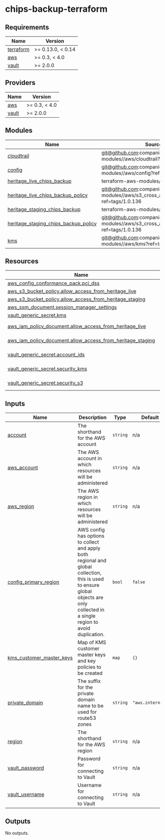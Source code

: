 # chips-backup-terraform

<!-- BEGINNING OF PRE-COMMIT-TERRAFORM DOCS HOOK -->
## Requirements

| Name | Version |
|------|---------|
| <a name="requirement_terraform"></a> [terraform](#requirement\_terraform) | >= 0.13.0, < 0.14 |
| <a name="requirement_aws"></a> [aws](#requirement\_aws) | >= 0.3, < 4.0 |
| <a name="requirement_vault"></a> [vault](#requirement\_vault) | >= 2.0.0 |

## Providers

| Name | Version |
|------|---------|
| <a name="provider_aws"></a> [aws](#provider\_aws) | >= 0.3, < 4.0 |
| <a name="provider_vault"></a> [vault](#provider\_vault) | >= 2.0.0 |

## Modules

| Name | Source | Version |
|------|--------|---------|
| <a name="module_cloudtrail"></a> [cloudtrail](#module\_cloudtrail) | git@github.com:companieshouse/terraform-modules//aws/cloudtrail?ref=tags/1.0.99 |  |
| <a name="module_config"></a> [config](#module\_config) | git@github.com:companieshouse/terraform-modules//aws/config?ref=tags/1.0.63 |  |
| <a name="module_heritage_live_chips_backup"></a> [heritage\_live\_chips\_backup](#module\_heritage\_live\_chips\_backup) | terraform-aws-modules/s3-bucket/aws | 2.11.1 |
| <a name="module_heritage_live_chips_backup_policy"></a> [heritage\_live\_chips\_backup\_policy](#module\_heritage\_live\_chips\_backup\_policy) | git@github.com:companieshouse/terraform-modules//aws/s3_cross_account_policy?ref=tags/1.0.136 |  |
| <a name="module_heritage_staging_chips_backup"></a> [heritage\_staging\_chips\_backup](#module\_heritage\_staging\_chips\_backup) | terraform-aws-modules/s3-bucket/aws | 2.11.1 |
| <a name="module_heritage_staging_chips_backup_policy"></a> [heritage\_staging\_chips\_backup\_policy](#module\_heritage\_staging\_chips\_backup\_policy) | git@github.com:companieshouse/terraform-modules//aws/s3_cross_account_policy?ref=tags/1.0.136 |  |
| <a name="module_kms"></a> [kms](#module\_kms) | git@github.com:companieshouse/terraform-modules//aws/kms?ref=tags/1.0.56 |  |

## Resources

| Name | Type |
|------|------|
| [aws_config_conformance_pack.pci_dss](https://registry.terraform.io/providers/hashicorp/aws/latest/docs/resources/config_conformance_pack) | resource |
| [aws_s3_bucket_policy.allow_access_from_heritage_live](https://registry.terraform.io/providers/hashicorp/aws/latest/docs/resources/s3_bucket_policy) | resource |
| [aws_s3_bucket_policy.allow_access_from_heritage_staging](https://registry.terraform.io/providers/hashicorp/aws/latest/docs/resources/s3_bucket_policy) | resource |
| [aws_ssm_document.session_manager_settings](https://registry.terraform.io/providers/hashicorp/aws/latest/docs/resources/ssm_document) | resource |
| [vault_generic_secret.kms](https://registry.terraform.io/providers/hashicorp/vault/latest/docs/resources/generic_secret) | resource |
| [aws_iam_policy_document.allow_access_from_heritage_live](https://registry.terraform.io/providers/hashicorp/aws/latest/docs/data-sources/iam_policy_document) | data source |
| [aws_iam_policy_document.allow_access_from_heritage_staging](https://registry.terraform.io/providers/hashicorp/aws/latest/docs/data-sources/iam_policy_document) | data source |
| [vault_generic_secret.account_ids](https://registry.terraform.io/providers/hashicorp/vault/latest/docs/data-sources/generic_secret) | data source |
| [vault_generic_secret.security_kms](https://registry.terraform.io/providers/hashicorp/vault/latest/docs/data-sources/generic_secret) | data source |
| [vault_generic_secret.security_s3](https://registry.terraform.io/providers/hashicorp/vault/latest/docs/data-sources/generic_secret) | data source |

## Inputs

| Name | Description | Type | Default | Required |
|------|-------------|------|---------|:--------:|
| <a name="input_account"></a> [account](#input\_account) | The shorthand for the AWS account | `string` | n/a | yes |
| <a name="input_aws_account"></a> [aws\_account](#input\_aws\_account) | The AWS account in which resources will be administered | `string` | n/a | yes |
| <a name="input_aws_region"></a> [aws\_region](#input\_aws\_region) | The AWS region in which resources will be administered | `string` | n/a | yes |
| <a name="input_config_primary_region"></a> [config\_primary\_region](#input\_config\_primary\_region) | AWS config has options to collect and apply both regional and global collection, this is used to ensure global objects are only collected in a single region to avoid duplication. | `bool` | `false` | no |
| <a name="input_kms_customer_master_keys"></a> [kms\_customer\_master\_keys](#input\_kms\_customer\_master\_keys) | Map of KMS customer master keys and key policies to be created | `map` | `{}` | no |
| <a name="input_private_domain"></a> [private\_domain](#input\_private\_domain) | The suffix for the private domain name to be used for route53 zones | `string` | `"aws.internal"` | no |
| <a name="input_region"></a> [region](#input\_region) | The shorthand for the AWS region | `string` | n/a | yes |
| <a name="input_vault_password"></a> [vault\_password](#input\_vault\_password) | Password for connecting to Vault | `string` | n/a | yes |
| <a name="input_vault_username"></a> [vault\_username](#input\_vault\_username) | Username for connecting to Vault | `string` | n/a | yes |

## Outputs

No outputs.
<!-- END OF PRE-COMMIT-TERRAFORM DOCS HOOK -->